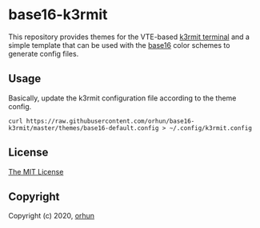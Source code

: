 # base16-k3rmit

This repository provides themes for
the VTE-based [k3rmit terminal](https://github.com/thestinger/termite) and a simple template that can be used with the [base16](https://github.com/chriskempson/base16) color schemes to
generate config files.

## Usage

Basically, update the k3rmit configuration file according to the theme config.

```
curl https://raw.githubusercontent.com/orhun/base16-k3rmit/master/themes/base16-default.config > ~/.config/k3rmit.config
```

## License

[The MIT License](https://opensource.org/licenses/MIT)

## Copyright

Copyright (c) 2020, [orhun](https://www.github.com/orhun)